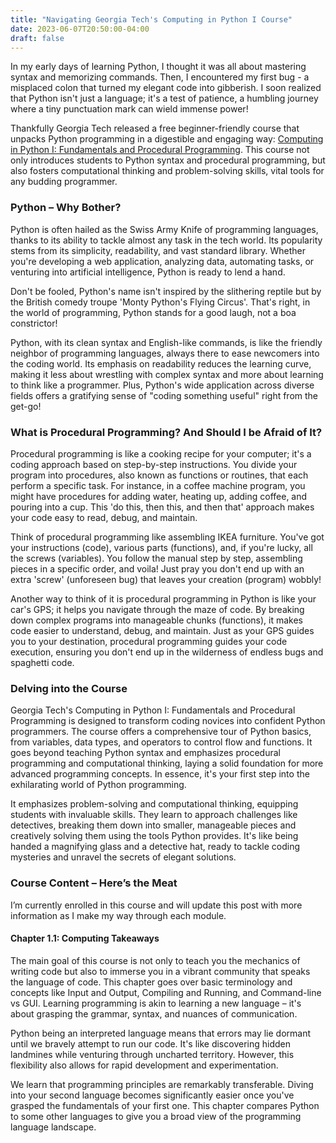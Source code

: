 ```yaml
---
title: "Navigating Georgia Tech's Computing in Python I Course"
date: 2023-06-07T20:50:00-04:00
draft: false
---
```


In my early days of learning Python, I thought it was all about mastering syntax and memorizing commands. Then, I encountered my first bug - a misplaced colon that turned my elegant code into gibberish. I soon realized that Python isn't just a language; it's a test of patience, a humbling journey where a tiny punctuation mark can wield immense power!

Thankfully Georgia Tech released a free beginner-friendly course that unpacks Python programming in a digestible and engaging way: [Computing in Python I: Fundamentals and Procedural Programming](https://www.edx.org/course/computing-in-python-i-fundamentals-and-procedural). This course not only introduces students to Python syntax and procedural programming, but also fosters computational thinking and problem-solving skills, vital tools for any budding programmer.

### Python – Why Bother?

Python is often hailed as the Swiss Army Knife of programming languages, thanks to its ability to tackle almost any task in the tech world. Its popularity stems from its simplicity, readability, and vast standard library. Whether you're developing a web application, analyzing data, automating tasks, or venturing into artificial intelligence, Python is ready to lend a hand.

Don't be fooled, Python's name isn't inspired by the slithering reptile but by the British comedy troupe 'Monty Python's Flying Circus'. That's right, in the world of programming, Python stands for a good laugh, not a boa constrictor!

Python, with its clean syntax and English-like commands, is like the friendly neighbor of programming languages, always there to ease newcomers into the coding world. Its emphasis on readability reduces the learning curve, making it less about wrestling with complex syntax and more about learning to think like a programmer. Plus, Python's wide application across diverse fields offers a gratifying sense of "coding something useful" right from the get-go!

### What is Procedural Programming? And Should I be Afraid of It?

Procedural programming is like a cooking recipe for your computer; it's a coding approach based on step-by-step instructions. You divide your program into procedures, also known as functions or routines, that each perform a specific task. For instance, in a coffee machine program, you might have procedures for adding water, heating up, adding coffee, and pouring into a cup. This 'do this, then this, and then that' approach makes your code easy to read, debug, and maintain.

Think of procedural programming like assembling IKEA furniture. You've got your instructions (code), various parts (functions), and, if you're lucky, all the screws (variables). You follow the manual step by step, assembling pieces in a specific order, and voila! Just pray you don't end up with an extra 'screw' (unforeseen bug) that leaves your creation (program) wobbly!

Another way to think of it is procedural programming in Python is like your car's GPS; it helps you navigate through the maze of code. By breaking down complex programs into manageable chunks (functions), it makes code easier to understand, debug, and maintain. Just as your GPS guides you to your destination, procedural programming guides your code execution, ensuring you don't end up in the wilderness of endless bugs and spaghetti code.

### Delving into the Course

Georgia Tech's Computing in Python I: Fundamentals and Procedural Programming is designed to transform coding novices into confident Python programmers. The course offers a comprehensive tour of Python basics, from variables, data types, and operators to control flow and functions. It goes beyond teaching Python syntax and emphasizes procedural programming and computational thinking, laying a solid foundation for more advanced programming concepts. In essence, it's your first step into the exhilarating world of Python programming.

It emphasizes problem-solving and computational thinking, equipping students with invaluable skills. They learn to approach challenges like detectives, breaking them down into smaller, manageable pieces and creatively solving them using the tools Python provides. It's like being handed a magnifying glass and a detective hat, ready to tackle coding mysteries and unravel the secrets of elegant solutions.

### Course Content – Here’s the Meat

I’m currently enrolled in this course and will update this post with more information as I make my way through each module.

#### Chapter 1.1: Computing Takeaways

The main goal of this course is not only to teach you the mechanics of writing code but also to immerse you in a vibrant community that speaks the language of code. This chapter goes over basic terminology and concepts like Input and Output, Compiling and Running, and Command-line vs GUI. Learning programming is akin to learning a new language – it's about grasping the grammar, syntax, and nuances of communication. 

Python being an interpreted language means that errors may lie dormant until we bravely attempt to run our code. It's like discovering hidden landmines while venturing through uncharted territory. However, this flexibility also allows for rapid development and experimentation.

We learn that programming principles are remarkably transferable. Diving into your second language becomes significantly easier once you've grasped the fundamentals of your first one. This chapter compares Python to some other languages to give you a broad view of the programming language landscape. 

